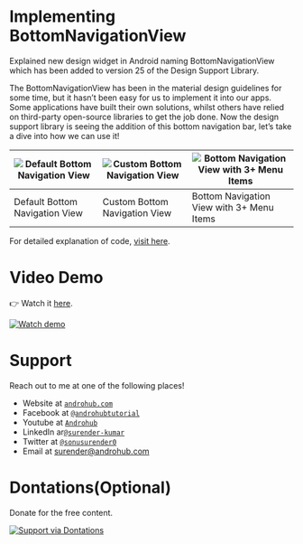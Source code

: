 # Implementing BottomNavigationView
Explained new design widget in Android naming BottomNavigationView which has been added to version 25 of the Design Support Library.

The BottomNavigationView has been in the material design guidelines for some time, but it hasn’t been easy for us to implement it into our apps. Some applications have built their own solutions, whilst others have relied on third-party open-source libraries to get the job done. Now the design support library is seeing the addition of this bottom navigation bar, let’s take a dive into how we can use it!

![Default Bottom Navigation View](https://i2.wp.com/www.androhub.com/wp-content/uploads/2017/01/default_bottom_navigation_image.jpg?resize=768%2C117) | ![Custom Bottom Navigation View](https://i1.wp.com/www.androhub.com/wp-content/uploads/2017/01/custom_bottom_navigation_image.jpg?resize=768%2C117) | ![Bottom Navigation View with 3+ Menu Items](https://i1.wp.com/www.androhub.com/wp-content/uploads/2017/01/more_menu_bottom_navigation_image.jpg?resize=768%2C119)
---|---|---
Default Bottom Navigation View | Custom Bottom Navigation View | Bottom Navigation View with 3+ Menu Items

For detailed explanation of code, [visit here](http://www.androhub.com/bottom-navigation-view-android/).

# Video Demo
👉 Watch it <a href="https://youtu.be/L3_RxqRc5us">here</a>.
<br>

[![Watch demo](http://i3.ytimg.com/vi/L3_RxqRc5us/hqdefault.jpg)](https://youtu.be/L3_RxqRc5us)

# Support
Reach out to me at one of the following places!

- Website at <a href="http://www.androhub.com/" target="_blank">`androhub.com`</a>
- Facebook at <a href="https://www.facebook.com/androhubtutorial/" target="_blank">`@androhubtutorial`</a>
- Youtube at <a href="https://www.youtube.com/channel/UCHJh3E9mtRzbM3WVVl9glJg" target="_blank">`Androhub`</a>
- LinkedIn ar<a href="https://www.linkedin.com/in/surender-kumar-681472a8?originalSubdomain=in" target="_blank">`@surender-kumar`</a>
- Twitter at <a href="https://twitter.com/sonusurender0/" target="_blank">`@sonusurender0`</a>
- Email at surender@androhub.com

# Dontations(Optional)
Donate for the free content.
<br>

[![Support via Dontations](https://www.paypalobjects.com/en_GB/i/btn/btn_donateCC_LG.gif)](https://www.paypal.com/cgi-bin/webscr?cmd=_donations&business=sonu.surendra0%40gmail.com&currency_code=USD&source=url)
